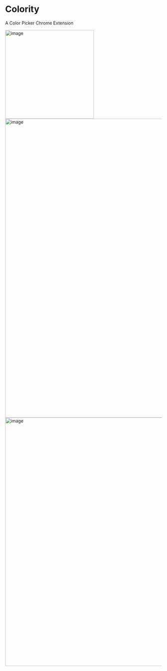 # Colority
A Color Picker Chrome Extension 

<img width="285" alt="image" src="https://user-images.githubusercontent.com/76881511/173432852-bff8fc1f-40a6-4d16-a5ad-ba51d898d987.png">
<img width="960" alt="image" src="https://user-images.githubusercontent.com/76881511/173433242-c00d1047-afc1-4c44-8193-ab17545bdc00.png">
<img width="798" alt="image" src="https://user-images.githubusercontent.com/76881511/173433949-1e7e1633-685a-4d90-a441-95b0aa664470.png">
